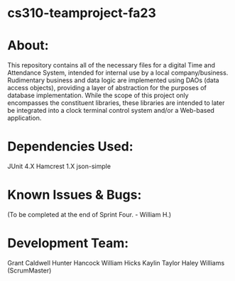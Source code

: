 # cs310-teamproject-fa23
# About:
This repository contains all of the necessary files for a digital Time and Attendance System, intended for internal use by a local company/business.
Rudimentary business and data logic are implemented using DAOs (data access objects), providing a layer of abstraction for the purposes of database implementation.
While the scope of this project only encompasses the constituent libraries, these libraries are intended to later be integrated into a clock terminal control system and/or a Web-based application.

# Dependencies Used:
JUnit 4.X
Hamcrest 1.X
json-simple

# Known Issues & Bugs:
(To be completed at the end of Sprint Four. - William H.)

# Development Team:
Grant Caldwell
Hunter Hancock
William Hicks
Kaylin Taylor
Haley Williams (ScrumMaster)
